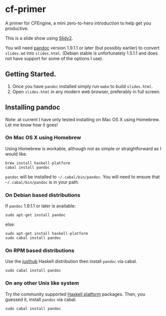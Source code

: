 cf-primer
=========

A primer for CFEngine, a mini zero-to-hero introduction to help get you productive.

This is a slide show using [Slidy2](http://www.w3.org/Talks/Tools/Slidy2).

You will need [pandoc](http://johnmacfarlane.net/pandoc/) version 1.9.1.1
or later (but possibly earlier) to convert `slides.md` into `slides.html`.
(Debian stable is unfortunately 1.5.1.1 and does not have support for some
of the options I use).

## Getting Started.

1. Once you have `pandoc` installed simply run `make` to build `slides.html`.
2. Open `slides.html` in any modern web browser, preferably in full screen.

## Installing pandoc

Note: at current I have only tested installing on Mac OS X using Homebrew.
Let me know how it goes!

### On Mac OS X using Homebrew

Using Homebrew is workable, although not as simple or straightforward as I
would like.

    brew install haskell-platform
    cabal install pandoc

`pandoc` will be installed to `~/.cabal/bin/pandoc`. You will need to ensure
that `~/.cabal/bin/pandoc` is in your path.

### On Debian based distributions

If `pandoc` 1.9.1.1 or later is available:

    sudo apt-get install pandoc

else:

    sudo apt-get install haskell-platform
    sudo cabal install pandoc

### On RPM based distributions

Use the [justhub](http://www.justhub.org/download) Haskell distribution then
install `pandoc` via cabal.

    sudo cabal install pandoc

### On any other Unix like system

Try the community supported
[Haskell platform](http://www.haskell.org/platform/linux.html) packages.
Then, you guessed it, install `pandoc` via cabal.

    sudo cabal install pandoc
